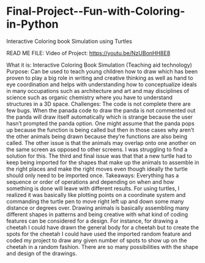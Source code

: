 # Final-Project--Fun-with-Coloring-in-Python
Interactive Coloring book Simulation using Turtles


READ ME FILE:
Video of Project: https://youtu.be/NzUBonHH8E8

What it is: Interactive Coloring Book Simulation (Teaching aid technology)
Purpose: Can be used to teach young children how to draw which has been proven to play a big role in writing and creative thinking as well as hand to eye coordination and helps with understanding how to conceptualize ideals in many occupations such as architecture and art and may disciplines of science such as organic chemistry where you have to understand structures in a 3D space.
Challenges:
The code is not complete there are few bugs. When the panada code to draw the panda is not commented out the panda will draw itself automatically which is strange because the user hasn’t prompted the panda option. One might assume that the panda pops up because the function is being called but then in those cases why aren’t the other animals being drawn because they’re functions are also being called. The other issue is that the animals may overlap onto one another on the same screen as opposed to other screens. I was struggling to find a solution for this. The third and final issue was that that a new turtle had to keep being imported for the shapes that make up the animals to assemble in the right places and make the right moves even though ideally the turtle should only need to be imported once.
Takeaways:
Everything has a sequence or order of operations and depending on when and how something is done will leave with different results. For using turtles, I realized it was basically like plotting points on a coordinate system and commanding the turtle pen to move right left up and down some many distance or degrees over. Drawing animals is basically assembling many different shapes in patterns and being creative with what kind of coding features can be considered for a design. For instance, for drawing a cheetah I could have drawn the general body for a cheetah but to create the spots for the cheetah I could have used the imported random feature and coded my project to draw any given number of spots to show up on the cheetah in a random fashion. There are so many possibilities with the shape and design of the drawings.


